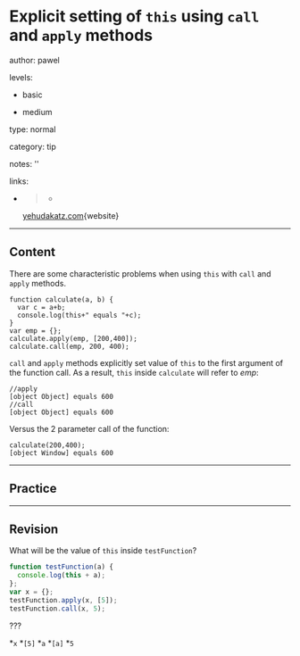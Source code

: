 # Explicit setting of `this` using `call` and `apply` methods
author: pawel

levels:

  - basic

  - medium

type: normal

category: tip

notes: ''

links:

  - >-
    [yehudakatz.com](http://yehudakatz.com/2011/08/11/understanding-javascript-function-invocation-and-this/){website}

---
## Content

There are some characteristic problems when using `this` with `call` and `apply` methods.

```
function calculate(a, b) {
  var c = a+b;
  console.log(this+" equals "+c); 
}
var emp = {};
calculate.apply(emp, [200,400]);
calculate.call(emp, 200, 400);
```
`call` and `apply` methods explicitly set value of `this` to the first argument of the function call. As a result, `this` inside `calculate` will refer to *emp*:
```
//apply
[object Object] equals 600
//call
[object Object] equals 600
```

Versus the 2 parameter call of the function:
```
calculate(200,400);
[object Window] equals 600
```

---
## Practice



---
## Revision

What will be the value of `this` inside `testFunction`?
```javascript
function testFunction(a) {
  console.log(this + a);
};
var x = {};
testFunction.apply(x, [5]);
testFunction.call(x, 5);

```

???

*`x`
*`[5]`
*`a`
*`[a]`
*`5`